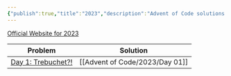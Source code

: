 ```yaml
---
{"publish":true,"title":"2023","description":"Advent of Code solutions for 2023","created":"Monday, January 29th 2024, 4:00:18 pm","modified":"Saturday, May 31st 2025, 10:14:37 am","cssclasses":"mado-heading index-page hide-date"}
---
```



[Official Website for 2023](https://adventofcode.com/2023)

| Problem                                                   | Solution   |
| --------------------------------------------------------- | ---------- |
| [Day 1: Trebuchet?!](https://adventofcode.com/2023/day/1) | [[Advent of Code/2023/Day 01]] |
